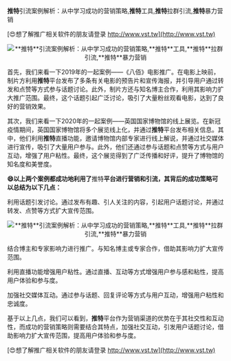 **推特**引流案例解析：从中学习成功的营销策略,**推特**工具,**推特**拉群引流,**推特**暴力营销

[😍想了解推广相关软件的朋友请登录 http://www.vst.tw](http://www.vst.tw)

 <center><img src="https://vst.tw/MP4/tuiguang/png/1.png" alt="**推特**引流案例解析：从中学习成功的营销策略,**推特**工具,**推特**拉群引流,**推特**暴力营销"></center>

首先，我们来看一下2019年的一起案例——《八佰》电影推广。在电影上映前，制片方利用**推特**平台发布了多条有关电影的预告片和宣传海报，并引导用户通过转发和点赞等方式参与话题讨论。此外，制片方还与知名博主合作，利用其影响力扩大推广范围。最终，这个话题引起广泛讨论，吸引了大量粉丝观看电影，达到了良好的营销效果。

其次，我们来看一下2020年的一起案例——英国国家博物馆的线上展览。在新冠疫情期间，英国国家博物馆将多个展览线上化，并通过**推特**平台发布相关信息。其中，他们利用**推特**直播功能，邀请博物馆内部专家进行线上解说，并通过社交媒体进行宣传，吸引了大量用户参与。此外，他们还通过参与话题和点赞等方式与用户互动，增强了用户粘性。最终，这个展览得到了广泛传播和好评，提升了博物馆的知名度和美誉度。

**😄以上两个案例都成功地利用了**推特**平台进行营销和引流，其背后的成功策略可以总结为以下几点：**

利用话题引发讨论。通过发布有趣、引人关注的内容，引起用户话题讨论，并通过转发、点赞等方式扩大宣传范围。

 <center><img src="https://vst.tw/MP4/tuiguang/png/8.png" alt="**推特**引流案例解析：从中学习成功的营销策略,**推特**工具,**推特**拉群引流,**推特**暴力营销"></center>

结合博主和专家影响力进行推广。与知名博主或专家合作，借助其影响力扩大宣传范围。

利用直播功能增强用户粘性。通过直播、互动等方式增强用户参与感和粘性，提高用户体验和参与度。

加强社交媒体互动。通过参与话题、回复评论等方式与用户互动，增强用户粘性和忠诚度。

基于以上几点，我们可以看到，**推特**平台作为营销渠道的优势在于其社交性和互动性，而成功的营销策略则需要结合其特点，加强社交互动，引发用户话题讨论，借助影响力扩大宣传范围，提高用户体验和参与度。

[😍想了解推广相关软件的朋友请登录 http://www.vst.tw](http://www.vst.tw)



